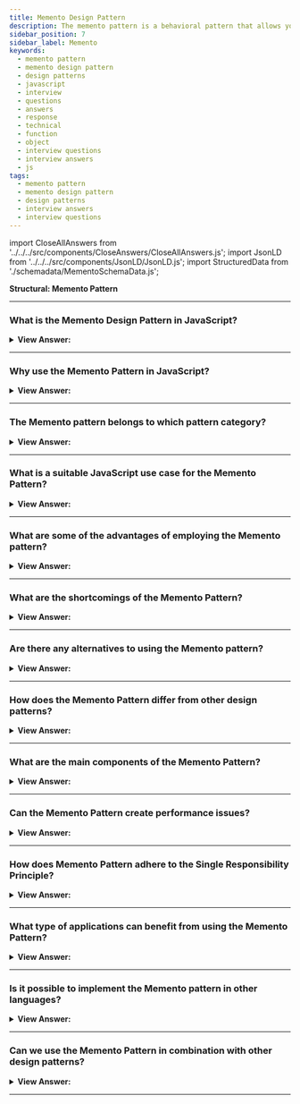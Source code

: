 ```yaml
---
title: Memento Design Pattern
description: The memento pattern is a behavioral pattern that allows you to save and restore an object's previous state without revealing its implementation details.
sidebar_position: 7
sidebar_label: Memento
keywords:
  - memento pattern
  - memento design pattern
  - design patterns
  - javascript
  - interview
  - questions
  - answers
  - response
  - technical
  - function
  - object
  - interview questions
  - interview answers
  - js
tags:
  - memento pattern
  - memento design pattern
  - design patterns
  - interview answers
  - interview questions
---
```


import CloseAllAnswers from '../../../src/components/CloseAnswers/CloseAllAnswers.js';
import JsonLD from '../../../src/components/JsonLD/JsonLD.js';
import StructuredData from './schemadata/MementoSchemaData.js';

<JsonLD data={StructuredData} />

<head>
  <title>Memento Pattern | JavaScript Interview Questions</title>
</head>

**Structural: Memento Pattern**

<CloseAllAnswers />

---

### What is the Memento Design Pattern in JavaScript?

<details className='answer'>
  <summary>
    <strong>View Answer:</strong>
  </summary>
  <div>
  <div>
      <strong>Interview Response:</strong> The memento design pattern is a behavioral pattern that allows capturing and restoring an object's internal state without violating encapsulation.
    </div><br/>
    <div>
      <strong>Technical Response:</strong> The Memento design pattern is used to capture the state of an object so that it can be restored later. This pattern is particularly useful when you need to provide an undo mechanism. The technology used to store the object's state gets determined by the needed persistence period, which can vary.
    </div>
    <div>
</div><br />
  <div><strong className="codeExample">Code Example:</strong><br /><br />

<img src="/img/javascript-memento.jpg
" /><br /><br />

**The objects participating in this pattern are:**

**Originator** -- example code: _Person_

- implements interface to create and restore mementos of itself
  -- in example code: _hydrate and dehydrate_
- the object whose state is temporary being saved and restored

**Memento** -- example code: _JSON representation of Person_

- the internal state of the Originator object in some storage format

**CareTaker** -- In example code: _CareTaker_

- responsible for storing mementos
- just a repository; it does not make changes to mementos

<br/>

**Here's an example of the Memento pattern in JavaScript:**

```javascript
class Memento {
  constructor(state) {
    this._state = state;
  }

  get state() {
    return this._state;
  }
}

class Originator {
  constructor(state) {
    this._state = state;
  }

  set state(state) {
    console.log(`Originator: Setting state to ${state}`);
    this._state = state;
  }

  saveToMemento() {
    console.log(`Originator: Saving to Memento.`);
    return new Memento(this._state);
  }

  restoreFromMemento(memento) {
    this._state = memento.state;
    console.log(`Originator: State after restoring from Memento: ${this._state}`);
  }
}

class Caretaker {
  constructor() {
    this._mementos = [];
  }

  addMemento(memento) {
    this._mementos.push(memento);
  }

  getMemento(index) {
    return this._mementos[index];
  }
}

// Usage
let caretaker = new Caretaker();

let originator = new Originator('State1');
caretaker.addMemento(originator.saveToMemento());

originator.state = 'State2';
caretaker.addMemento(originator.saveToMemento());

originator.state = 'State3';
caretaker.addMemento(originator.saveToMemento());

originator.restoreFromMemento(caretaker.getMemento(1));  // Restore to State2
```

In this example, the `Originator` is the object whose state we want to save, `Memento` is the object that stores the saved state, and `Caretaker` stores a list of all saved states. Whenever the state of `Originator` changes, we save the state to a new `Memento` and add it to `Caretaker`. If we want to restore the state of `Originator`, we get a `Memento` from `Caretaker` and restore the state from that `Memento`.

</div>
 </div>

</details>

---

### Why use the Memento Pattern in JavaScript?

<details>
  <summary><strong>View Answer:</strong></summary>
  <div>
  <div><strong>Interview Response:</strong> It's beneficial when you need to save snapshots of an object's state for later restoration, such as in a undo-redo functionality.
  </div>
  </div>
</details>

---

### The Memento pattern belongs to which pattern category?

<details>
  <summary>
    <strong>View Answer:</strong>
  </summary>
  <div>
    <div>
      <strong>Interview Response:</strong> The Memento pattern belongs to the behavioral category of design patterns, which are concerned with the interactions and responsibilities between objects.
    </div>
  </div>
</details>

---

### What is a suitable JavaScript use case for the Memento Pattern?

<details>
  <summary>
    <strong>View Answer:</strong>
  </summary>
  <div>
  <div>
      <strong>Interview Response:</strong> The Memento pattern can be used in JavaScript to implement features such as "undo" or "rollback" for an application, where a previous state of an object needs to be restored without violating encapsulation. It can also be used in browser-based applications to preserve user data during a session.
    </div><br/>
    <div>
      <strong>Technical Response:</strong> We can use the Memento pattern to create snapshots of an object's state to restore it to a previous state.<br/><br/>The Memento pattern allows you to create complete copies of an object's state, including private fields, and store them independently from the object. While most people remember this pattern because of the "undo" use case, it's also helpful when dealing with transactions (i.e., if you need to roll back an operation on an error).<br/><br/>We can also use this pattern when direct access to an object's fields/getters/setters violates its encapsulation. The Memento makes the object responsible for capturing a snapshot of its current state. Because no other object can read the snapshot, the original object's state data remains safe and secure.
    </div>
  </div>
</details>

---

### What are some of the advantages of employing the Memento pattern?

<details>
  <summary>
    <strong>View Answer:</strong>
  </summary>
  <div>
  <div>
      <strong>Interview Response:</strong> Some advantages of using the Memento pattern in JavaScript include preserving encapsulation, providing a simple way to undo/redo actions, and improving code maintainability.
    </div>
    <br />
    <div>
      <strong>Technical Response:</strong> Benefits of the Memento Pattern
    </div>
    <br />
    <div></div>

- Without breaking the object's encapsulation, you can take snapshots of its state.
- You can simplify the originator's code by allowing the caretaker to keep track of the originator's state history.

<br />
  </div>
</details>

---

### What are the shortcomings of the Memento Pattern?

<details>
  <summary>
    <strong>View Answer:</strong>
  </summary>
  <div>
  <div>
      <strong>Interview Response:</strong> It could lead to high memory usage due to multiple memento objects. Also, it might cause complexity if mementos need to be saved and retrieved across system boundaries.
    </div>
    <br />
    <div>
      <strong>Technical Response:</strong> Drawbacks of the Memento pattern in JavaScript include increased memory usage for storing snapshots, potential performance issues, and the need for careful management of state transitions.<br/><br/> <strong>Drawbacks of the Memento Pattern.</strong>
    </div>
    <br />
    <div></div>

- If clients frequently create mementos, the program may consume a large amount of RAM/memory.
- To be able to destroy outmoded keepsakes, caregivers should track the originator's lifecycle.
- Most dynamic programming languages, such as JavaScript, cannot guarantee that the Memento's state remains unchanged.

<br />
  </div>
</details>

---

### Are there any alternatives to using the Memento pattern?

<details>
  <summary>
    <strong>View Answer:</strong>
  </summary>
  <div>
    <div>
      <strong>Interview Response:</strong> Yes, other alternatives include using Command Pattern (with undo functionality), database transactions, or snapshotting mechanisms provided by some programming languages and frameworks.
    </div>
  </div>
</details>

---

### How does the Memento Pattern differ from other design patterns?

<details>
  <summary><strong>View Answer:</strong></summary>
  <div>
  <div><strong>Interview Response:</strong> Unlike other design patterns, Memento encapsulates a snapshot of an object's state outside the object, without violating encapsulation.
  </div>
  </div>
</details>

---

### What are the main components of the Memento Pattern?

<details>
  <summary><strong>View Answer:</strong></summary>
  <div>
  <div><strong>Interview Response:</strong> The Memento design pattern typically consists of three main components: the Originator (creates a memento of state), Caretaker (stores mementos), and Memento (the object state's snapshot).
  </div><br />
  <div><strong className="codeExample">Code Example:</strong><br /><br />

  <div></div>

Here is a modern JavaScript example using classes and getter/setter methods.

```javascript
class Memento {
  constructor(state) {
    this.state = state;
  }
}

class Originator {
  constructor() {
    this.state = null;
  }

  createMemento() {
    return new Memento(this.state);
  }

  restore(memento) {
    this.state = memento.state;
  }
}

class Caretaker {
  constructor() {
    this.mementos = [];
  }

  addMemento(memento) {
    this.mementos.push(memento);
  }

  getMemento(index) {
    return this.mementos[index];
  }
}

// Usage
let originator = new Originator();
let caretaker = new Caretaker();

originator.state = "State1";
caretaker.addMemento(originator.createMemento());

originator.state = "State2";
caretaker.addMemento(originator.createMemento());

originator.state = "State3";
caretaker.addMemento(originator.createMemento());

originator.restore(caretaker.getMemento(1)); // Restores to State2
console.log(originator.state); // Outputs: State2
```

In this example:

**- Originator:** the object that knows how to save its state in a memento and restore itself from a memento.
**- Memento:** the object that stores the internal state of the Originator. It's a passive object that only Originator can assess.
**- Caretaker:** the object that keeps track of multiple memento. It can store and retrieve stored memento, but cannot operate on them.

  </div>
  </div>
</details>

---

### Can the Memento Pattern create performance issues?

<details>
  <summary><strong>View Answer:</strong></summary>
  <div>
  <div><strong>Interview Response:</strong> Yes, if misused. The pattern can consume lots of memory, as it involves creating and storing the object's state copies.
  </div>
  </div>
</details>

---

### How does Memento Pattern adhere to the Single Responsibility Principle?

<details>
  <summary><strong>View Answer:</strong></summary>
  <div>
  <div><strong>Interview Response:</strong> By segregating the responsibility of saving and restoring object states into different objects, it follows the Single Responsibility Principle.
  </div>
  </div>
</details>

---

### What type of applications can benefit from using the Memento Pattern?

<details>
  <summary><strong>View Answer:</strong></summary>
  <div>
  <div><strong>Interview Response:</strong> Applications with operations that may require rollback, like text editors, or games where players can undo moves, can benefit from the Memento Pattern.
  </div>
  </div>
</details>

---

### Is it possible to implement the Memento pattern in other languages?

<details>
  <summary><strong>View Answer:</strong></summary>
  <div>
  <div><strong>Interview Response:</strong> Yes, it's not exclusive to JavaScript. It can be implemented in any language that supports object-oriented programming, like Python, Java, etc.
  </div>
  </div>
</details>

---

### Can we use the Memento Pattern in combination with other design patterns?

<details>
  <summary><strong>View Answer:</strong></summary>
  <div>
  <div><strong>Interview Response:</strong> Yes, it can be combined with other patterns. For instance, it's often used with the Command Pattern for implementing undo-redo functionality.
  </div>
  </div>
</details>

---
